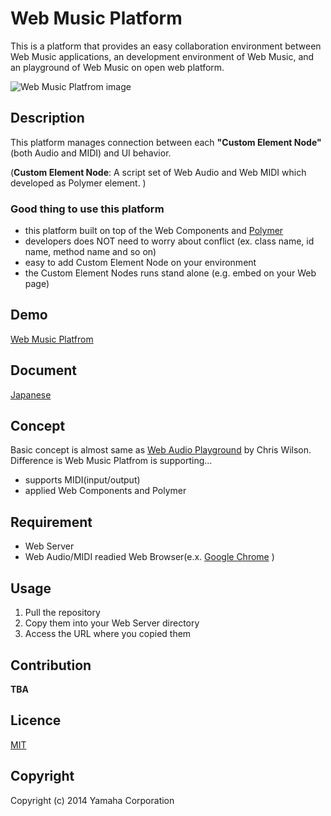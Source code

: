 # Web Music Platform
This is a platform that provides an easy collaboration environment between Web Music applications, an development environment of Web Music, and an playground of Web Music on open web platform.

![Web Music Platfrom image](https://raw.github.com/yamaha-webmusic/WebMusicPlatform/master/images/WebMusicPlatform_Sample.png)

## Description
This platform manages connection between each **"Custom Element Node"** (both Audio and MIDI) and UI behavior.

(**Custom Element Node**: A script set of Web Audio and Web MIDI which developed as Polymer element. )

### Good thing to use this platform
 - this platform built on top of the Web Components and [Polymer](http://www.polymer-project.org/)
  - developers does NOT need to worry about conflict (ex. class name, id name, method name and so on)
  - easy to add Custom Element Node on your environment
  - the Custom Element Nodes runs stand alone (e.g. embed on your Web page)

## Demo
[Web Music Platfrom](http://yamaha-webmusic.github.io/webmusicplatform/)  

## Document
[Japanese](https://yamaha-webmusic.github.io/webmusicplatform/app/components/wm-skelton/)  

##  Concept
Basic concept is almost same as [Web Audio Playground](http://webaudioplayground.appspot.com/) by Chris Wilson.  
Difference is Web Music Platfrom is supporting...

 - supports MIDI(input/output)
 - applied Web Components and Polymer


## Requirement
 - Web Server
 - Web Audio/MIDI readied Web Browser(e.x. [Google Chrome](https://www.google.co.jp/chrome/) )


## Usage
1. Pull the repository
2. Copy them into your Web Server directory
3. Access the URL where you copied them

## Contribution
**TBA**

## Licence
[MIT](https://raw.githubusercontent.com/yamaha-webmusic/WebMusicPlatform/master/LICENSE)

## Copyright
Copyright (c) 2014 Yamaha Corporation




